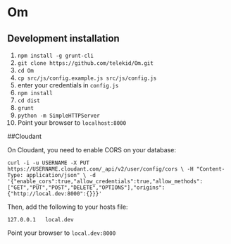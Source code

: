 # Om
## Development installation

1. `npm install -g grunt-cli`
2. `git clone https://github.com/telekid/Om.git`
3. `cd Om`
4. `cp src/js/config.example.js src/js/config.js`
5. enter your credentials in `config.js`
6. `npm install`
7. `cd dist`
8. `grunt`
9. `python -m SimpleHTTPServer`
10. Point your browser to `localhost:8000`

##Cloudant

On Cloudant, you need to enable CORS on your database:

`curl -i -u USERNAME -X PUT https://USERNAME.cloudant.com/_api/v2/user/config/cors \
-H "Content-Type: application/json" \
-d '{"enable_cors":true,"allow_credentials":true,"allow_methods":["GET","PUT","POST","DELETE","OPTIONS"],"origins":{"http://local.dev:8000":{}}}'`

Then, add the following to your hosts file:

`127.0.0.1   local.dev`

Point your browser to `local.dev:8000`
